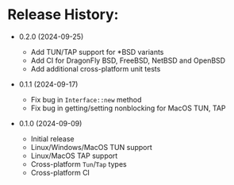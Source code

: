 # Release History:

* 0.2.0 (2024-09-25)
  - Add TUN/TAP support for *BSD variants
  - Add CI for DragonFly BSD, FreeBSD, NetBSD and OpenBSD
  - Add additional cross-platform unit tests

* 0.1.1 (2024-09-17)
  - Fix bug in `Interface::new` method
  - Fix bug in getting/setting nonblocking for MacOS TUN, TAP

* 0.1.0 (2024-09-09)
  - Initial release
  - Linux/Windows/MacOS TUN support
  - Linux/MacOS TAP support
  - Cross-platform `Tun`/`Tap` types
  - Cross-platform CI

